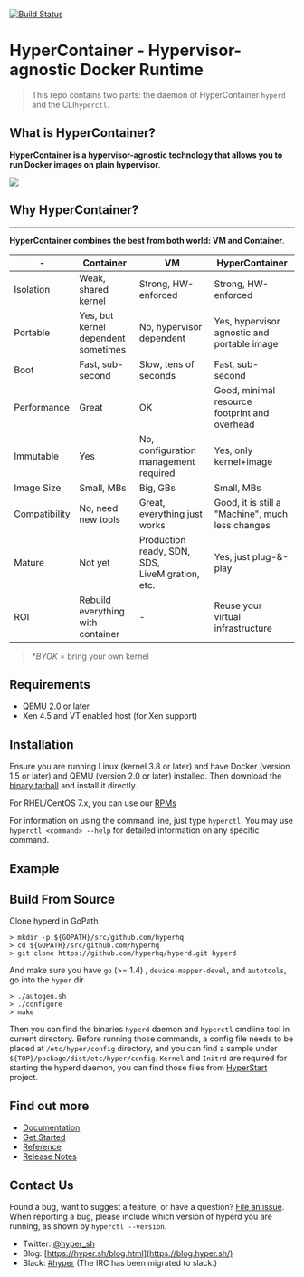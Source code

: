 [![Build Status](https://travis-ci.org/hyperhq/hyperd.svg?branch=master)](https://travis-ci.org/hyperhq/hyperd)

HyperContainer - Hypervisor-agnostic Docker Runtime
====

> This repo contains two parts: the daemon of HyperContainer `hyperd` and the CLI`hyperctl`.

## What is HyperContainer?

**HyperContainer is a hypervisor-agnostic technology that allows you to run Docker images on plain hypervisor**.

![](https://trello-attachments.s3.amazonaws.com/5551c49246960a31feab3d35/1515x947/5265a9f72b589ef5dbf8b372b718c43e/Pasted_image_at_2016_04_16_07_33_PM.png)

## Why HyperContainer?
-----------

**HyperContainer combines the best from both world: VM and Container**.

| -  | Container | VM | HyperContainer | 
|---|---|---|---|
| Isolation | Weak, shared kernel | Strong, HW-enforced  | Strong, HW-enforced  |
| Portable  | Yes, but kernel dependent sometimes | No, hypervisor dependent | Yes, hypervisor agnostic and portable image |
| Boot  | Fast, sub-second  | Slow, tens of seconds  | Fast, sub-second  |
| Performance  | Great | OK| Good, minimal resource footprint and overhead |
| Immutable | Yes  | No, configuration management required | Yes, only kernel+image  | 
| Image Size| Small, MBs  | Big, GBs  | Small, MBs  |
| Compatibility | No, need new tools | Great, everything just works  | Good, it is still a "Machine", much less changes  |
| Mature   | Not yet  | Production ready, SDN, SDS, LiveMigration, etc.  | Yes, just plug-&-play|
| ROI| Rebuild everything with container  | - | Reuse your virtual infrastructure  |

> **BYOK* = bring your own kernel

## Requirements

- QEMU 2.0 or later
- Xen 4.5 and VT enabled host (for Xen support)

## Installation

Ensure you are running Linux (kernel 3.8 or later) and have Docker
(version 1.5 or later) and QEMU (version 2.0 or later) installed. Then download the [binary tarball](https://hyper-install.s3.amazonaws.com/hyper-latest.tgz) and install it directly.

For RHEL/CentOS 7.x, you can use our [RPMs](http://docs.hypercontainer.io/get_started/install/linux.html)

For information on using the command line, just type `hyperctl`. You may use
`hyperctl <command> --help` for detailed information on any specific command.


## Example


## Build From Source

Clone hyperd in GoPath

    > mkdir -p ${GOPATH}/src/github.com/hyperhq
    > cd ${GOPATH}/src/github.com/hyperhq
    > git clone https://github.com/hyperhq/hyperd.git hyperd

And make sure you have `go` (>= 1.4) , `device-mapper-devel`, and `autotools`, go into the `hyper` dir

    > ./autogen.sh
    > ./configure
    > make

Then you can find the binaries `hyperd` daemon and `hyperctl` cmdline tool in current directory. Before running those commands, a config file needs to be placed at `/etc/hyper/config` directory, and you can find a sample under `${TOP}/package/dist/etc/hyper/config`. `Kernel` and `Initrd` are required for starting the hyperd daemon, you can find those files from [HyperStart](https://github.com/hyperhq/hyperstart) project.


## Find out more

 * [Documentation](http://docs.hypercontainer.io)
 * [Get Started](http://docs.hypercontainer.io/get_started/index.html)
 * [Reference](http://docs.hypercontainer.io/reference/index.html)
 * [Release Notes](http://docs.hypercontainer.io/release_notes/latest.html)

## Contact Us

Found a bug, want to suggest a feature, or have a question?
[File an issue](https://github.com/hyperhq/hyperd/issues). When reporting a bug, please include which version of hyperd you are running, as shown by `hyperctl --version`.

* Twitter: [@hyper_sh](https://twitter.com/hyper_sh)
* Blog: [https://hyper.sh/blog.html](https://blog.hyper.sh/)
* Slack: [#hyper](https://slack.hyper.sh/) (The IRC has been migrated to slack.)
